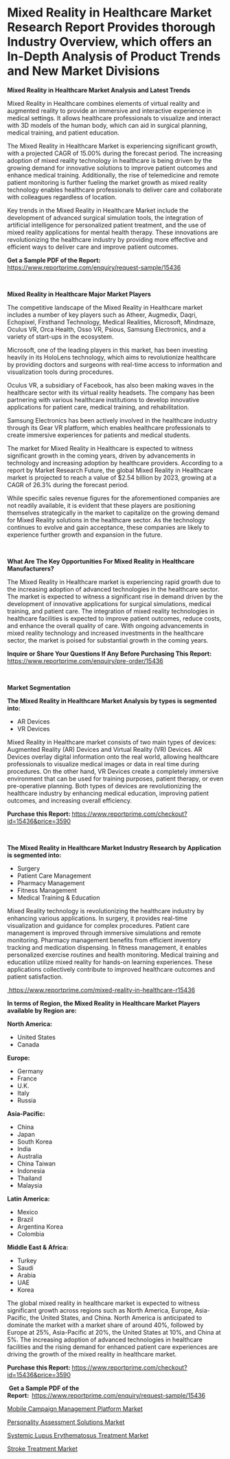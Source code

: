 <p><h1>Mixed Reality in Healthcare Market Research Report Provides thorough Industry Overview, which offers an In-Depth Analysis of Product Trends and New Market Divisions</h1></p><p><strong>Mixed Reality in Healthcare Market Analysis and Latest Trends</strong></p>
<p><p>Mixed Reality in Healthcare combines elements of virtual reality and augmented reality to provide an immersive and interactive experience in medical settings. It allows healthcare professionals to visualize and interact with 3D models of the human body, which can aid in surgical planning, medical training, and patient education.</p><p>The Mixed Reality in Healthcare Market is experiencing significant growth, with a projected CAGR of 15.00% during the forecast period. The increasing adoption of mixed reality technology in healthcare is being driven by the growing demand for innovative solutions to improve patient outcomes and enhance medical training. Additionally, the rise of telemedicine and remote patient monitoring is further fueling the market growth as mixed reality technology enables healthcare professionals to deliver care and collaborate with colleagues regardless of location.</p><p>Key trends in the Mixed Reality in Healthcare Market include the development of advanced surgical simulation tools, the integration of artificial intelligence for personalized patient treatment, and the use of mixed reality applications for mental health therapy. These innovations are revolutionizing the healthcare industry by providing more effective and efficient ways to deliver care and improve patient outcomes.</p></p>
<p><strong>Get a Sample PDF of the Report:&nbsp;</strong> <a href="https://www.reportprime.com/enquiry/request-sample/15436">https://www.reportprime.com/enquiry/request-sample/15436</a></p>
<p>&nbsp;</p>
<p><strong>Mixed Reality in Healthcare Major Market Players</strong></p>
<p><p>The competitive landscape of the Mixed Reality in Healthcare market includes a number of key players such as Atheer, Augmedix, Daqri, Echopixel, Firsthand Technology, Medical Realities, Microsoft, Mindmaze, Oculus VR, Orca Health, Osso VR, Psious, Samsung Electronics, and a variety of start-ups in the ecosystem.</p><p>Microsoft, one of the leading players in this market, has been investing heavily in its HoloLens technology, which aims to revolutionize healthcare by providing doctors and surgeons with real-time access to information and visualization tools during procedures.</p><p>Oculus VR, a subsidiary of Facebook, has also been making waves in the healthcare sector with its virtual reality headsets. The company has been partnering with various healthcare institutions to develop innovative applications for patient care, medical training, and rehabilitation.</p><p>Samsung Electronics has been actively involved in the healthcare industry through its Gear VR platform, which enables healthcare professionals to create immersive experiences for patients and medical students.</p><p>The market for Mixed Reality in Healthcare is expected to witness significant growth in the coming years, driven by advancements in technology and increasing adoption by healthcare providers. According to a report by Market Research Future, the global Mixed Reality in Healthcare market is projected to reach a value of $2.54 billion by 2023, growing at a CAGR of 26.3% during the forecast period.</p><p>While specific sales revenue figures for the aforementioned companies are not readily available, it is evident that these players are positioning themselves strategically in the market to capitalize on the growing demand for Mixed Reality solutions in the healthcare sector. As the technology continues to evolve and gain acceptance, these companies are likely to experience further growth and expansion in the future.</p></p>
<p>&nbsp;</p>
<p><strong>What Are The Key Opportunities For Mixed Reality in Healthcare Manufacturers?</strong></p>
<p><p>The Mixed Reality in Healthcare market is experiencing rapid growth due to the increasing adoption of advanced technologies in the healthcare sector. The market is expected to witness a significant rise in demand driven by the development of innovative applications for surgical simulations, medical training, and patient care. The integration of mixed reality technologies in healthcare facilities is expected to improve patient outcomes, reduce costs, and enhance the overall quality of care. With ongoing advancements in mixed reality technology and increased investments in the healthcare sector, the market is poised for substantial growth in the coming years.</p></p>
<p><strong>Inquire or Share Your Questions If Any Before Purchasing This Report:</strong> <a href="https://www.reportprime.com/enquiry/pre-order/15436">https://www.reportprime.com/enquiry/pre-order/15436</a></p>
<p>&nbsp;</p>
<p><strong>Market Segmentation</strong></p>
<p><strong>The Mixed Reality in Healthcare Market Analysis by types is segmented into:</strong></p>
<p><ul><li>AR Devices</li><li>VR Devices</li></ul></p>
<p><p>Mixed Reality in Healthcare market consists of two main types of devices: Augmented Reality (AR) Devices and Virtual Reality (VR) Devices. AR Devices overlay digital information onto the real world, allowing healthcare professionals to visualize medical images or data in real time during procedures. On the other hand, VR Devices create a completely immersive environment that can be used for training purposes, patient therapy, or even pre-operative planning. Both types of devices are revolutionizing the healthcare industry by enhancing medical education, improving patient outcomes, and increasing overall efficiency.</p></p>
<p><strong>Purchase this Report:&nbsp;</strong><a href="https://www.reportprime.com/checkout?id=15436&price=3590">https://www.reportprime.com/checkout?id=15436&price=3590</a></p>
<p>&nbsp;</p>
<p><strong>The Mixed Reality in Healthcare Market Industry Research by Application is segmented into:</strong></p>
<p><ul><li>Surgery</li><li>Patient Care Management</li><li>Pharmacy Management</li><li>Fitness Management</li><li>Medical Training & Education</li></ul></p>
<p><p>Mixed Reality technology is revolutionizing the healthcare industry by enhancing various applications. In surgery, it provides real-time visualization and guidance for complex procedures. Patient care management is improved through immersive simulations and remote monitoring. Pharmacy management benefits from efficient inventory tracking and medication dispensing. In fitness management, it enables personalized exercise routines and health monitoring. Medical training and education utilize mixed reality for hands-on learning experiences. These applications collectively contribute to improved healthcare outcomes and patient satisfaction.</p></p>
<p><a href="https://www.reportprime.com/mixed-reality-in-healthcare-r15436">&nbsp;https://www.reportprime.com/mixed-reality-in-healthcare-r15436</a></p>
<p><strong>In terms of Region, the Mixed Reality in Healthcare Market Players available by Region are:</strong></p>
<p>
    <p> <strong> North America: </strong>
        <ul>
            <li>United States</li>
            <li>Canada</li>
        </ul>
        </p> 
    <p> <strong> Europe: </strong>
        <ul>
            <li>Germany</li>
            <li>France</li>
            <li>U.K.</li>
            <li>Italy</li>
            <li>Russia</li>
        </ul>
        </p> 
    <p> <strong> Asia-Pacific: </strong>
        <ul>
            <li>China</li>
            <li>Japan</li>
            <li>South Korea</li>
            <li>India</li>
            <li>Australia</li>
            <li>China Taiwan</li>
            <li>Indonesia</li>
            <li>Thailand</li>
            <li>Malaysia</li>
        </ul>
        </p> 
    <p> <strong> Latin America: </strong>
        <ul>
            <li>Mexico</li>
            <li>Brazil</li>
            <li>Argentina Korea</li>
            <li>Colombia</li>
        </ul>
        </p> 
    <p> <strong> Middle East & Africa: </strong>
        <ul>
            <li>Turkey</li>
            <li>Saudi</li>
            <li>Arabia</li>
            <li>UAE</li>
            <li>Korea</li>
        </ul>
    </p>
    </p>
<p><p>The global mixed reality in healthcare market is expected to witness significant growth across regions such as North America, Europe, Asia-Pacific, the United States, and China. North America is anticipated to dominate the market with a market share of around 40%, followed by Europe at 25%, Asia-Pacific at 20%, the United States at 10%, and China at 5%. The increasing adoption of advanced technologies in healthcare facilities and the rising demand for enhanced patient care experiences are driving the growth of the mixed reality in healthcare market.</p></p>
<p><strong>Purchase this Report: </strong><a href="https://www.reportprime.com/checkout?id=15436&price=3590">https://www.reportprime.com/checkout?id=15436&price=3590</a></p>
<p>&nbsp;<strong>Get a Sample PDF of the Report:&nbsp;&nbsp;</strong><a href="https://www.reportprime.com/enquiry/request-sample/15436">https://www.reportprime.com/enquiry/request-sample/15436</a></p>
<p><strong></strong></p>
<p><p><a href="https://github.com/ksleyeze/Market-Research-Report-List-1/blob/main/mobile-campaign-management-platform-market.md">Mobile Campaign Management Platform Market</a></p><p><a href="https://github.com/VincentButlerjXXf/Market-Research-Report-List-1/blob/main/personality-assessment-solutions-market.md">Personality Assessment Solutions Market</a></p><p><a href="https://github.com/BurtonGALEN/Market-Research-Report-List-1/blob/main/systemic-lupus-erythematosus-treatment-market.md">Systemic Lupus Erythematosus Treatment Market</a></p><p><a href="https://github.com/hlspriggs/Market-Research-Report-List-1/blob/main/stroke-treatment-market.md">Stroke Treatment Market</a></p></p>